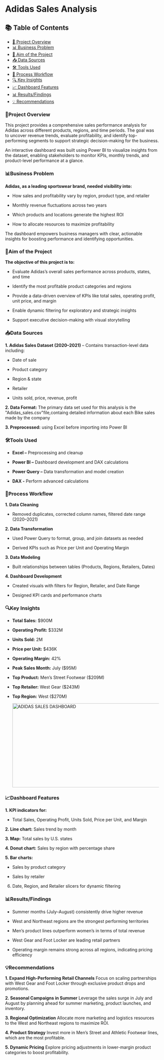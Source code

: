 # Adidas Sales Analysis


## 📚 Table of Contents
- [📌 Project Overview](#project-overview)  
- [📊 Business Problem](#business-problem)  
- [🎯 Aim of the Project](#aim-of-the-project)  
- [📥 Data Sources](#data-sources)  
- [🛠 Tools Used](#tools-used)  
- [🔄 Process Workflow](#process-workflow)  
- [🔍 Key Insights](#key-insights)  
- [📈 Dashboard Features](#dashboard-features)  
- [📊 Results/Findings](#resultsfindings)  
- [💡 Recommendations](#recommendations)

### 📌Project Overview
This project provides a comprehensive sales performance analysis for Adidas across different products, regions, and time periods. The goal was to uncover revenue trends, evaluate profitability, and identify top-performing segments to support strategic decision-making for the business.

An interactive dashboard was built using Power BI to visualize insights from the dataset, enabling stakeholders to monitor KPIs, monthly trends, and product-level performance at a glance.

### 📊Business Problem
**Adidas, as a leading sportswear brand, needed visibility into:**

- How sales and profitability vary by region, product type, and retailer

- Monthly revenue fluctuations across two years

- Which products and locations generate the highest ROI

- How to allocate resources to maximize profitability

The dashboard empowers business managers with clear, actionable insights for boosting performance and identifying opportunities.

### 🎯Aim of the Project
**The objective of this project is to:**

- Evaluate Adidas’s overall sales performance across products, states, and time

- Identify the most profitable product categories and regions

- Provide a data-driven overview of KPIs like total sales, operating profit, unit price, and margin

- Enable dynamic filtering for exploratory and strategic insights

- Support executive decision-making with visual storytelling

### 📥Data Sources
**1. Adidas Sales Dataset (2020–2021)** – Contains transaction-level data including:

- Date of sale

- Product category

- Region & state

- Retailer

- Units sold, price, revenue, profit

**2. Data Format:** The primary data set used for this analysis is the "Adidas_sales.csv"file,containg detailed information about each Bike sales made by the company

**3. Preprocessed:** using Excel before importing into Power BI

### 🛠Tools Used
- **Excel –** Preprocessing and cleanup

- **Power BI –** Dashboard development and DAX calculations

- **Power Query –** Data transformation and model creation
  
- **DAX -** Perform advanced calculations

### 🔄Process Workflow
**1. Data Cleaning**

- Removed duplicates, corrected column names, filtered date range (2020–2021)

**2. Data Transformation**

- Used Power Query to format, group, and join datasets as needed

- Derived KPIs such as Price per Unit and Operating Margin

**3. Data Modeling**

- Built relationships between tables (Products, Regions, Retailers, Dates)

**4. Dashboard Development**

- Created visuals with filters for Region, Retailer, and Date Range

- Designed KPI cards and performance charts

### 🔍Key Insights
- **Total Sales:** $900M

- **Operating Profit:** $332M

- **Units Sold:** 2M

- **Price per Unit:** $436K

- **Operating Margin:** 42%

- **Peak Sales Month:** July ($95M)

- **Top Product:** Men’s Street Footwear ($209M)

- **Top Retailer:** West Gear ($243M)

- **Top Region:** West ($270M)

  <img width="482" height="275" alt="ADIDAS SALES DASHBOARD" src="https://github.com/user-attachments/assets/b02a3479-8272-4aa9-bf77-0eb107d1de60" />


### 📈Dashboard Features
**1. KPI indicators for:**

- Total Sales, Operating Profit, Units Sold, Price per Unit, and Margin

**2. Line chart:** Sales trend by month

**3. Map:** Total sales by U.S. states

**4. Donut chart:** Sales by region with percentage share

**5. Bar charts:**

- Sales by product category

- Sales by retailer

6. Date, Region, and Retailer slicers for dynamic filtering

### 📊Results/Findings
- Summer months (July–August) consistently drive higher revenue

- West and Northeast regions are the strongest performing territories

- Men’s product lines outperform women’s in terms of total revenue

- West Gear and Foot Locker are leading retail partners

- Operating margin remains strong across all regions, indicating pricing efficiency

### 💡Recommendations
**1. Expand High-Performing Retail Channels**
Focus on scaling partnerships with West Gear and Foot Locker through exclusive product drops and promotions.

**2. Seasonal Campaigns in Summer**
Leverage the sales surge in July and August by planning ahead for summer marketing, product launches, and inventory.

**3. Regional Optimization**
Allocate more marketing and logistics resources to the West and Northeast regions to maximize ROI.

**4. Product Strategy**
Invest more in Men’s Street and Athletic Footwear lines, which are the most profitable.

**5. Dynamic Pricing**
Explore pricing adjustments in lower-margin product categories to boost profitability.
